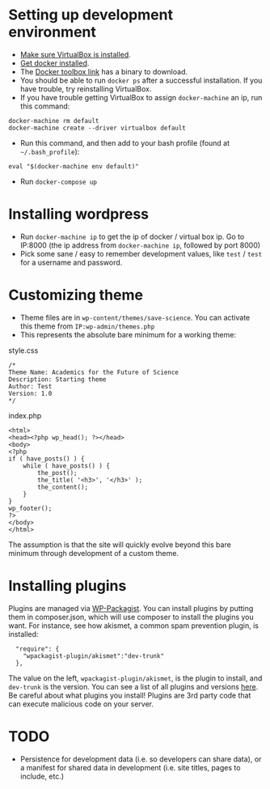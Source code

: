 # Setting up development environment

- [Make sure VirtualBox is installed](https://www.virtualbox.org/).
- [Get docker installed](https://docs.docker.com/engine/installation/).
- The [Docker toolbox link](https://www.docker.com/products/docker-toolbox) has a binary to download.
- You should be able to run `docker ps` after a successful installation. If you have trouble, try reinstalling VirtualBox. 
- If you have trouble getting VirtualBox to assign `docker-machine` an ip, run this command:
```
docker-machine rm default
docker-machine create --driver virtualbox default
```
- Run this command, and then add to your bash profile (found at `~/.bash_profile`): 
```
eval "$(docker-machine env default)"
```
- Run `docker-compose up`

# Installing wordpress

- Run `docker-machine ip` to get the ip of docker / virtual box ip. Go to IP:8000 (the ip address from `docker-machine ip`, followed by port 8000)
- Pick some sane / easy to remember development values, like `test` / `test` for a username and password.

# Customizing theme

- Theme files are in `wp-content/themes/save-science`. You can activate this theme from `IP:wp-admin/themes.php`
- This represents the absolute bare minimum for a working theme:

style.css
```
/*   
Theme Name: Academics for the Future of Science
Description: Starting theme
Author: Test
Version: 1.0
*/
```

index.php
```
<html>
<head><?php wp_head(); ?></head>
<body>
<?php
if ( have_posts() ) {
    while ( have_posts() ) {
        the_post();
        the_title( '<h3>', '</h3>' );
        the_content();
    }
}
wp_footer();
?>
</body>
</html>
```

The assumption is that the site will quickly evolve beyond this bare minimum through development of a custom theme.

# Installing plugins

Plugins are managed via [WP-Packagist](https://wpackagist.org/). You can install plugins by putting them in composer.json, which will use composer to install the plugins you want. For instance, see how akismet, a common spam prevention plugin, is installed:

```
  "require": {
    "wpackagist-plugin/akismet":"dev-trunk"
  },
```

The value on the left, `wpackagist-plugin/akismet`, is the plugin to install, and `dev-trunk` is the version. You can see a list of all plugins and versions [here](https://wpackagist.org/search?q=&type=plugin&search=). Be careful about what plugins you install! Plugins are 3rd party code that can execute malicious code on your server.

# TODO

- Persistence for development data (i.e. so developers can share data), or a manifest for shared data in development (i.e. site titles, pages to include, etc.)
